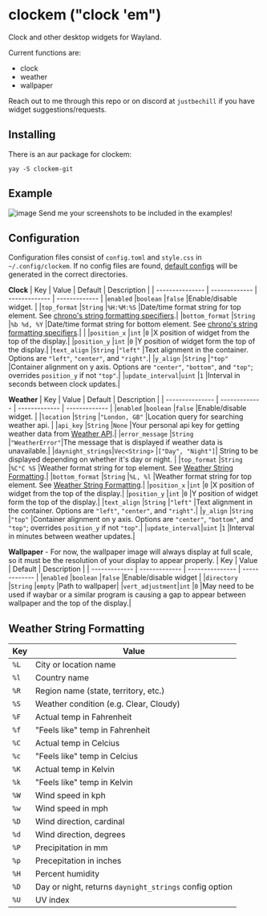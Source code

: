 # clockem ("clock 'em")
Clock and other desktop widgets for Wayland.

Current functions are:
- clock
- weather
- wallpaper

Reach out to me through this repo or on discord at `justbechill` if you have widget suggestions/requests.

## Installing
There is an aur package for clockem:
```
yay -S clockem-git
```

## Example
![image](https://github.com/user-attachments/assets/1bbc2ff1-c1d5-4895-8a21-f6e4608cba2f)
Send me your screenshots to be included in the examples!

## Configuration
Configuration files consist of `config.toml` and `style.css` in `~/.config/clockem`. If no config files are found, [default configs](https://github.com/JustBeChill/clockem/tree/main/default-configs) will be generated in the correct directories.

**Clock**
|       Key       |     Value     | Default        |  Description  |
| --------------- | ------------- | ------------- | ------------- |
|`enabled`        |`boolean`      |`false`        |Enable/disable widget.       |
|`top_format`     |`String`       |`%H:%M:%S`     |Date/time format string for top element. See [chrono's string formatting specifiers](https://docs.rs/chrono/latest/chrono/format/strftime/index.html#specifiers).|
|`bottom_format`  |`String`       |`%b %d, %Y`    |Date/time format string for bottom element. See [chrono's string formatting specifiers](https://docs.rs/chrono/latest/chrono/format/strftime/index.html#specifiers).|               |
|`position_x`     |`int`          |`0`            |X position of widget from the top of the display.|
|`position_y`     |`int`          |`0`            |Y position of widget form the top of the display.|
|`text_align`     |`String`       |`"left"`       |Text alignment in the container. Options are `"left"`, `"center"`, and `"right"`.|
|`y_align`        |`String`       |`"top"`        |Container alignment on y axis. Options are `"center"`, `"bottom"`, and `"top"`; overrides `position_y` if not `"top"`.|
|`update_interval`|`uint`         |`1`            |Interval in seconds between clock updates.|

**Weather**
|       Key       |     Value     | Default        |  Description  |
| --------------- | ------------- | ------------- | ------------- |
|`enabled`        |`boolean`      |`false`        |Enable/disable widget.       |
|`location`       |`String`       |`"London, GB"` |Location query for searching weather api. |
|`api_key`        |`String`       |`None`         |Your personal api key for getting weather data from [Weather API](https://www.weatherapi.com/).|
|`error_message`  |`String`       |`"WeatherError"`|The message that is displayed if weather data is unavailable.|
|`daynight_strings`|`Vec<String>` |`["Day", "Night"]`| String to be displayed depending on whether it's day or night. |
|`top_format`     |`String`       |`%C°C %S`     |Weather format string for top element. See [Weather String Formatting](#weather-string-formatting).|
|`bottom_format`  |`String`       |`%L, %l`    |Weather format string for top element. See [Weather String Formatting](#weather-string-formatting).|
|`position_x`     |`int`          |`0`            |X position of widget from the top of the display.|
|`position_y`     |`int`          |`0`            |Y position of widget form the top of the display.|
|`text_align`     |`String`       |`"left"`       |Text alignment in the container. Options are `"left"`, `"center"`, and `"right"`.|
|`y_align`        |`String`       |`"top"`        |Container alignment on y axis. Options are `"center"`, `"bottom"`, and `"top"`; overrides `position_y` if not `"top"`.|
|`update_interval`|`uint`         |`1`            |Interval in minutes between weather updates.|

**Wallpaper** - For now, the wallpaper image will always display at full scale, so it must be the resolution of your display to appear properly.
|      Key      |     Value     | Default         |  Description  |
| ------------- | ------------- | --------------- | ------------- |
|`enabled`      |`boolean`      |`false`          |Enable/disable widget       |
|`directory`    |`String`       |`empty`          |Path to wallpaper|
|`vert_adjustment`|`int`       |`0`               |May need to be used if waybar or a similar program is causing a gap to appear between wallpaper and the top of the display.|

## Weather String Formatting
|   Key   |   Value  |
| ------- | -------- |
|`%L`     |City or location name                 |
|`%l`     |Country name                          |
|`%R`     |Region name (state, territory, etc.)  |
|`%S`     |Weather condition (e.g. Clear, Cloudy)|
|`%F`     |Actual temp in Fahrenheit             |
|`%f`     |"Feels like" temp in Fahrenheit       |
|`%C`     |Actual temp in Celcius                |
|`%c`     |"Feels like" temp in Celcius          |
|`%K`     |Actual temp in Kelvin                 |
|`%k`     |"Feels like" temp in Kelvin           |
|`%W`     |Wind speed in kph                     |
|`%w`     |Wind speed in mph                     |
|`%D`     |Wind direction, cardinal              |
|`%d`     |Wind direction, degrees               |
|`%P`     |Precipitation in mm                   |
|`%p`     |Precepitation in inches               |
|`%H`     |Percent humidity                      |
|`%D`     |Day or night, returns `daynight_strings` config option |
|`%U`     |UV index                              |
